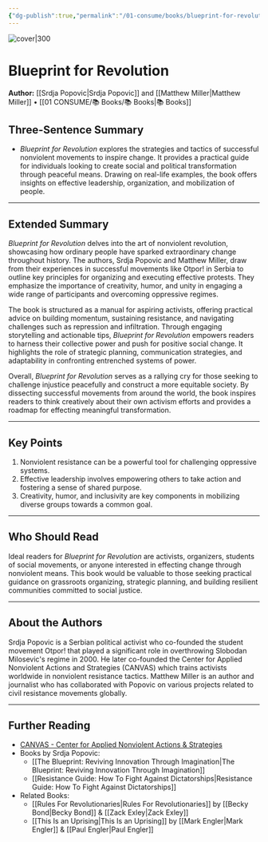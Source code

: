 ```yaml
---
{"dg-publish":true,"permalink":"/01-consume/books/blueprint-for-revolution/","title":"Blueprint for Revolution","tags":["activism","revolution","leadership"]}
---
```



![cover|300](https://m.media-amazon.com/images/I/71hXNckglTL._SL1200_.jpg)

# Blueprint for Revolution
**Author:** [[Srdja Popovic\|Srdja Popovic]] and [[Matthew Miller\|Matthew Miller]] • [[01 CONSUME/📚 Books/📚 Books\|📚 Books]]
## Three-Sentence Summary
- *Blueprint for Revolution* explores the strategies and tactics of successful nonviolent movements to inspire change. It provides a practical guide for individuals looking to create social and political transformation through peaceful means. Drawing on real-life examples, the book offers insights on effective leadership, organization, and mobilization of people.

---

## Extended Summary
*Blueprint for Revolution* delves into the art of nonviolent revolution, showcasing how ordinary people have sparked extraordinary change throughout history. The authors, Srdja Popovic and Matthew Miller, draw from their experiences in successful movements like Otpor! in Serbia to outline key principles for organizing and executing effective protests. They emphasize the importance of creativity, humor, and unity in engaging a wide range of participants and overcoming oppressive regimes.

The book is structured as a manual for aspiring activists, offering practical advice on building momentum, sustaining resistance, and navigating challenges such as repression and infiltration. Through engaging storytelling and actionable tips, *Blueprint for Revolution* empowers readers to harness their collective power and push for positive social change. It highlights the role of strategic planning, communication strategies, and adaptability in confronting entrenched systems of power.

Overall, *Blueprint for Revolution* serves as a rallying cry for those seeking to challenge injustice peacefully and construct a more equitable society. By dissecting successful movements from around the world, the book inspires readers to think creatively about their own activism efforts and provides a roadmap for effecting meaningful transformation.

---

## Key Points
1. Nonviolent resistance can be a powerful tool for challenging oppressive systems.
2. Effective leadership involves empowering others to take action and fostering a sense of shared purpose.
3. Creativity, humor, and inclusivity are key components in mobilizing diverse groups towards a common goal.

---

## Who Should Read
Ideal readers for *Blueprint for Revolution* are activists, organizers, students of social movements, or anyone interested in effecting change through nonviolent means. This book would be valuable to those seeking practical guidance on grassroots organizing, strategic planning, and building resilient communities committed to social justice.

---

## About the Authors
Srdja Popovic is a Serbian political activist who co-founded the student movement Otpor! that played a significant role in overthrowing Slobodan Milosevic's regime in 2000. He later co-founded the Center for Applied Nonviolent Actions and Strategies (CANVAS) which trains activists worldwide in nonviolent resistance tactics.
Matthew Miller is an author and journalist who has collaborated with Popovic on various projects related to civil resistance movements globally.

---

## Further Reading
- [CANVAS - Center for Applied Nonviolent Actions & Strategies](https://canvasopedia.org/)
- Books by Srdja Popovic:
  - [[The Blueprint: Reviving Innovation Through Imagination\|The Blueprint: Reviving Innovation Through Imagination]]
  - [[Resistance Guide: How To Fight Against Dictatorships\|Resistance Guide: How To Fight Against Dictatorships]]
- Related Books:
  - [[Rules For Revolutionaries\|Rules For Revolutionaries]] by [[Becky Bond\|Becky Bond]] & [[Zack Exley\|Zack Exley]]
  - [[This Is an Uprising\|This Is an Uprising]] by [[Mark Engler\|Mark Engler]] & [[Paul Engler\|Paul Engler]]